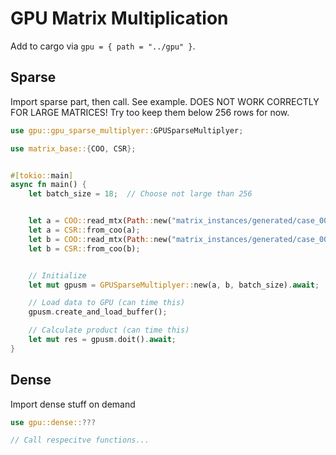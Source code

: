 # GPU Matrix Multiplication

Add to cargo via `gpu = { path = "../gpu" }`.


## Sparse


Import sparse part, then call. See example. DOES NOT WORK CORRECTLY FOR LARGE MATRICES! Try too keep them below 256 rows for now.

```rust
use gpu::gpu_sparse_multiplyer::GPUSparseMultiplyer;

use matrix_base::{COO, CSR};


#[tokio::main]
async fn main() {
    let batch_size = 18;  // Choose not large than 256


    let a = COO::read_mtx(Path::new("matrix_instances/generated/case_0000_A.mtx"), true).expect("Failed reading matrix file.");
    let a = CSR::from_coo(a); 
    let b = COO::read_mtx(Path::new("matrix_instances/generated/case_0000_B.mtx"), true).expect("Failed reading matrix file.");
    let b = CSR::from_coo(b);


    // Initialize
    let mut gpusm = GPUSparseMultiplyer::new(a, b, batch_size).await;

    // Load data to GPU (can time this)
    gpusm.create_and_load_buffer();

    // Calculate product (can time this)
    let mut res = gpusm.doit().await;
}
```


## Dense

Import dense stuff on demand

```rust
use gpu::dense::???

// Call respecitve functions...

```
